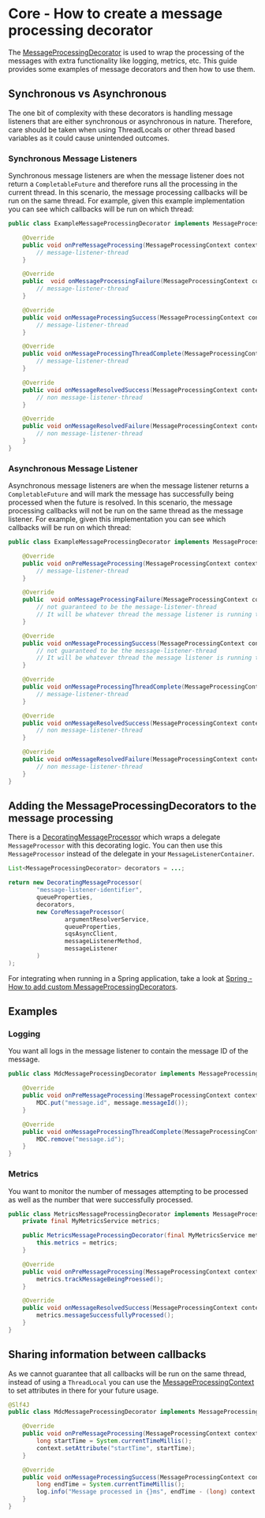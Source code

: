 # Core - How to create a message processing decorator

The [MessageProcessingDecorator](../../../api/src/main/java/com/jashmore/sqs/decorator/MessageProcessingDecorator.java) is used
to wrap the processing of the messages with extra functionality like logging, metrics, etc.  This guide provides some examples of message decorators and
then how to use them.

## Synchronous vs Asynchronous

The one bit of complexity with these decorators is handling message listeners that are either synchronous or asynchronous in nature. Therefore, care should
be taken when using ThreadLocals or other thread based variables as it could cause unintended outcomes.

### Synchronous Message Listeners

Synchronous message listeners are when the message listener does not return a `CompletableFuture` and therefore runs all the processing in the current thread.
In this scenario, the message processing callbacks will be run on the same thread. For example, given this example implementation you can see which
callbacks will be run on which thread:

```java
public class ExampleMessageProcessingDecorator implements MessageProcessingDecorator {

    @Override
    public void onPreMessageProcessing(MessageProcessingContext context, Message message) {
        // message-listener-thread
    }

    @Override
    public  void onMessageProcessingFailure(MessageProcessingContext context, Message message, Throwable throwable) {
        // message-listener-thread
    }

    @Override
    public void onMessageProcessingSuccess(MessageProcessingContext context, Message message, Object object) {
        // message-listener-thread
    }

    @Override
    public void onMessageProcessingThreadComplete(MessageProcessingContext context, Message message) {
        // message-listener-thread
    }

    @Override
    public void onMessageResolvedSuccess(MessageProcessingContext context, Message message) {
        // non message-listener-thread
    }

    @Override
    public void onMessageResolvedFailure(MessageProcessingContext context, Message message, Throwable throwable) {
        // non message-listener-thread
    }
}
```

### Asynchronous Message Listener

Asynchronous message listeners are when the message listener returns a `CompletableFuture` and will mark the message has successfully being processed when
the future is resolved.  In this scenario, the message processing callbacks will not be run on the same thread as the message listener. For example, given
this implementation you can see which callbacks will be run on which thread:

```java
public class ExampleMessageProcessingDecorator implements MessageProcessingDecorator {

    @Override
    public void onPreMessageProcessing(MessageProcessingContext context, Message message) {
        // message-listener-thread
    }

    @Override
    public  void onMessageProcessingFailure(MessageProcessingContext context, Message message, Throwable throwable) {
        // not guaranteed to be the message-listener-thread
        // It will be whatever thread the message listener is running the message processing on
    }

    @Override
    public void onMessageProcessingSuccess(MessageProcessingContext context, Message message, Object object) {
        // not guaranteed to be the message-listener-thread
        // It will be whatever thread the message listener is running the message processing on
    }

    @Override
    public void onMessageProcessingThreadComplete(MessageProcessingContext context, Message message) {
        // message-listener-thread
    }

    @Override
    public void onMessageResolvedSuccess(MessageProcessingContext context, Message message) {
        // non message-listener-thread
    }

    @Override
    public void onMessageResolvedFailure(MessageProcessingContext context, Message message, Throwable throwable) {
        // non message-listener-thread
    }
}
```

## Adding the MessageProcessingDecorators to the message processing

There is a [DecoratingMessageProcessor](../../../core/src/main/java/com/jashmore/sqs/processor/DecoratingMessageProcessor.java) which
wraps a delegate `MessageProcessor` with this decorating logic. You can then use this `MessageProcessor` instead of the delegate in your
`MessageListenerContainer`.

```java
List<MessageProcessingDecorator> decorators = ...;

return new DecoratingMessageProcessor(
        "message-listener-identifier",
        queueProperties,
        decorators,
        new CoreMessageProcessor(
                argumentResolverService,
                queueProperties,
                sqsAsyncClient,
                messageListenerMethod,
                messageListener
        )
);
```

For integrating when running in a Spring application, take a look at
[Spring - How to add custom MessageProcessingDecorators](../spring/spring-how-to-add-custom-message-processing-decorators.md).

## Examples

### Logging

You want all logs in the message listener to contain the message ID of the message.

```java
public class MdcMessageProcessingDecorator implements MessageProcessingDecorator {

    @Override
    public void onPreMessageProcessing(MessageProcessingContext context, Message message) {
        MDC.put("message.id", message.messageId());
    }

    @Override
    public void onMessageProcessingThreadComplete(MessageProcessingContext context, Message message) {
        MDC.remove("message.id");
    }
}
```

### Metrics

You want to monitor the number of messages attempting to be processed as well as the number that were successfully processed.

```java
public class MetricsMessageProcessingDecorator implements MessageProcessingDecorator {
    private final MyMetricsService metrics;

    public MetricsMessageProcessingDecorator(final MyMetricsService metrics) {
        this.metrics = metrics;
    }

    @Override
    public void onPreMessageProcessing(MessageProcessingContext context, Message message) {
        metrics.trackMessageBeingProessed();
    }

    @Override
    public void onMessageResolvedSuccess(MessageProcessingContext context, Message message) {
        metrics.messageSuccessfullyProcessed();
    }
}
```

## Sharing information between callbacks

As we cannot guarantee that all callbacks will be run on the same thread, instead of using a `ThreadLocal` you can use the
[MessageProcessingContext](../../../api/src/main/java/com/jashmore/sqs/decorator/MessageProcessingContext.java) to set
attributes in there for your future usage.

```java
@Slf4J
public class MdcMessageProcessingDecorator implements MessageProcessingDecorator {

    @Override
    public void onPreMessageProcessing(MessageProcessingContext context, Message message) {
        long startTime = System.currentTimeMillis();
        context.setAttribute("startTime", startTime);
    }

    @Override
    public void onMessageProcessingSuccess(MessageProcessingContext context, Message message, Object object) {
        long endTime = System.currentTimeMillis();
        log.info("Message processed in {}ms", endTime - (long) context.getAttribute("startTime"));
    }
}
```
